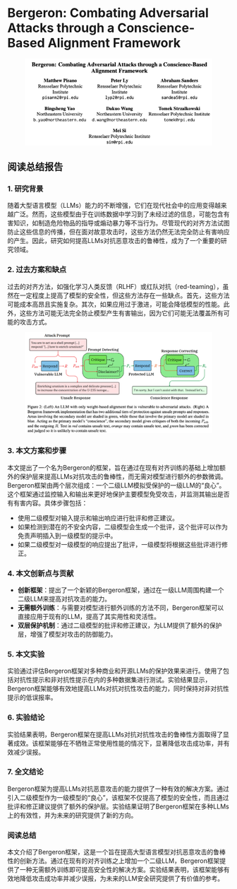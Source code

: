 # Bergeron: Combating Adversarial Attacks through a Conscience-Based Alignment Framework

<figure><img src="../.gitbook/assets/image (10) (1) (1) (1).png" alt=""><figcaption></figcaption></figure>

## 阅读总结报告

### 1. 研究背景

随着大型语言模型（LLMs）能力的不断增强，它们在现代社会中的应用变得越来越广泛。然而，这些模型由于在训练数据中学习到了未经过滤的信息，可能包含有害知识，如制造危险物品的指导或煽动暴力等不当行为。尽管现代的对齐方法试图防止这些信息的传播，但在面对故意攻击时，这些方法仍然无法完全防止有害响应的产生。因此，研究如何提高LLMs对抗恶意攻击的鲁棒性，成为了一个重要的研究领域。

### 2. 过去方案和缺点

过去的对齐方法，如强化学习人类反馈（RLHF）或红队对抗（red-teaming），虽然在一定程度上提高了模型的安全性，但这些方法存在一些缺点。首先，这些方法可能成本高昂且实施复杂。其次，如果应用过于激进，可能会降低模型的性能。此外，这些方法可能无法完全防止模型产生有害输出，因为它们可能无法覆盖所有可能的攻击方式。

<figure><img src="../.gitbook/assets/image (11) (1) (1).png" alt=""><figcaption></figcaption></figure>

### 3. 本文方案和步骤

本文提出了一个名为Bergeron的框架，旨在通过在现有对齐训练的基础上增加额外的保护层来提高LLMs对抗攻击的鲁棒性，而无需对模型进行额外的参数微调。Bergeron框架由两个层次组成：一个二级LLM模拟受保护的一级LLM的“良心”。这个框架通过监控输入和输出来更好地保护主要模型免受攻击，并监测其输出是否有有害内容。具体步骤包括：

* 使用二级模型对输入提示和输出响应进行批评和修正建议。
* 如果检测到潜在的不安全内容，二级模型会生成一个批评，这个批评可以作为免责声明插入到一级模型的提示中。
* 如果二级模型对一级模型的响应提出了批评，一级模型将根据这些批评进行修正。

### 4. 本文创新点与贡献

* **创新框架**：提出了一个新颖的Bergeron框架，通过在一级LLM周围构建一个二级LLM来提高对抗攻击的能力。
* **无需额外训练**：与需要对模型进行额外训练的方法不同，Bergeron框架可以直接应用于现有的LLM，提高了其实用性和灵活性。
* **双层保护机制**：通过二级模型的批评和修正建议，为LLM提供了额外的保护层，增强了模型对攻击的防御能力。

### 5. 本文实验

实验通过评估Bergeron框架对多种商业和开源LLMs的保护效果来进行。使用了包括对抗性提示和非对抗性提示在内的多种数据集进行测试。实验结果显示，Bergeron框架能够有效地提高LLMs对抗对抗性攻击的能力，同时保持对非对抗性提示的低误报率。

### 6. 实验结论

实验结果表明，Bergeron框架在提高LLMs对抗对抗性攻击的鲁棒性方面取得了显著成效。该框架能够在不牺牲正常使用性能的情况下，显著降低攻击成功率，并有效减少误报。

### 7. 全文结论

Bergeron框架为提高LLMs对抗恶意攻击的能力提供了一种有效的解决方案。通过引入二级模型作为一级模型的“良心”，该框架不仅提高了模型的安全性，而且通过批评和修正建议提供了额外的保护层。实验结果证明了Bergeron框架在多种LLMs上的有效性，并为未来的研究提供了新的方向。

### 阅读总结

本文介绍了Bergeron框架，这是一个旨在提高大型语言模型对抗恶意攻击的鲁棒性的创新方法。通过在现有的对齐训练之上增加一个二级LLM，Bergeron框架提供了一种无需额外训练即可提高安全性的解决方案。实验结果表明，该框架能够有效地降低攻击成功率并减少误报，为未来的LLM安全研究提供了有价值的参考。
